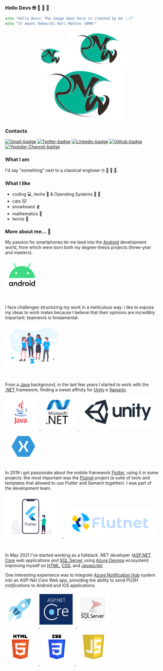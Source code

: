 ### Hello Devs :nerd_face: :rocket: :blue_heart: :notebook:

```sh
echo "Hello Devs! The image down here is created by me :-)"
echo "It means Rebecchi Mari Matteo (RMM)"
```

<p align="center">
<img src="assets/mrm_logo.png" height="50" style="background-color:white; padding:10px; padding-right:15px;padding-left:15px;">
<img src="assets/mrm_logo.png" height="100" style="background-color:white; padding:10px; padding-right:25px;padding-left:25px;">
<img src="assets/mrm_logo.png" height="150" style="background-color:white; padding:10px; padding-right:25px;padding-left:25px;">
</p>

### Contacts

[![Gmail-badge]][Gmail-URL]
[![Twitter-badge]][Twitter-URL]
[![Linkedin-badge]][Linkedin-URL]
[![Github-badge]][Github-URL]
[![Youtube-Channel-badge]][Youtube-Channel-URL]

### What I am 

I'd say “something” next to a classical engineer :nerd_face: :rocket: :blue_heart: :notebook:.

### What I like

- coding :computer:, techs :calling: & Operating Systems  :penguin: :apple: 
- cats :cat:
- snowboard :snowboarder:
- mathematics :notebook:
- tennis :tennis:

### More about me... :footprints:

My passion for smartphones let me land into the [Android] development world, from which were born both my degree-thesis projects (three-year and masters).

<p align="left">
<a href="https://developer.android.com/">
<img src="assets/android.png" height="100" style="background-color:white; padding:0px;">
</a>
</p> <br />

I face challenges structuring my work in a meticulous way: i like to expose my ideas to work mates because I believe that their opinions are incredibly important: teamwork is fondamental.

<p align="left">
<img src="assets/undraw_team_spirit_hrr4.png" height="140" style="background-color:white; padding:0px;">
</p> <br />

From a [Java] background, in the last few years I started to work with the [.NET] framework, finding a sweet affinity for [Unity] e [Xamarin].

<p align="left">
<a href="https://www.java.com/en/">
<img src="assets/java.png" height="80" style="background-color:white; padding:10px 30px 10px 30px; margin: 0 10px 10px 0;"> 
</a>
&nbsp;
<a href="https://docs.microsoft.com/en-US/dotnet/">
<img src="assets/dotnet.png" height="80" style="background-color:white; padding:10px 10px 10px 10px; margin: 0 10px 10px 0;">
</a>
&nbsp;
<a href="https://unity.com/">
<img src="assets/unity.png" height="80" style="background-color:white; padding:10px; margin: 0 10px 10px 0;">
</a>
&nbsp;
<a href="https://dotnet.microsoft.com/apps/xamarin">
<img src="assets/xamarin.png" height="80" style="background-color:white; padding:10px 12px 10px 12px; margin: 0 10px 10px 0;">
</a>
</p>

In 2019 i got passionate about the mobile framework [Flutter], using it in some projects: the most important was the [Flutnet] project (a suite of tools and templates that allowed to use Flutter and Xamarin together). I was part of the development team.

<p align="left">
<a href="https://flutter.dev/">
<img src="assets/flutter.png" height="140" style="background-color:white; padding:0px; margin-right:15px;">
</a>
&nbsp;
<a href="https://www.flutnet.com">
<img src="assets/flutnet.png" height="60" style="background-color:white; padding:20px; margin-top:15px;">
</a>
</p> <br />

In May 2021 I've started working as a fullstack .NET developer ([ASP.NET Core] web applications and [SQL Server] using [Azure Devops](https://azure.microsoft.com/en-us/products/devops) ecosystem) improving myself on [HTML], [CSS], and [Javascript]. 

One interesting experience was to integrate [Azure Notification Hub] system into an *ASP-Net Core* Web app, providing the ability to send *PUSH notifications* to Android and iOS applications.

<div align="left" style="margin-top: 20px;">
<a href="https://azure.microsoft.com/en-us/products/devops">
<img src="assets/azure-devops.jpg" height="80" style="background-color:white; padding:10px; margin: 0 10px 10px 0;">
</a>
<a href="https://learn.microsoft.com/en-us/aspnet/core/?view=aspnetcore-7.0">
<img src="assets/asp-net-core.jpg" height="80" style="background-color:#0C2C64; padding:10px; margin: 0 10px 10px 0;">
</a>
<a href="https://learn.microsoft.com/en-us/aspnet/core/?view=aspnetcore-7.0">
<img src="assets/sql-server.jpg" height="80" style="background-color:#ffffff; padding:10px; margin: 0 10px 10px 0;">
</a>
</div>
<div align="left" style="margin-top: 10px;">
<a href="https://en.wikipedia.org/wiki/HTML">
<img src="assets/html.png" height="80" 
style="background-color:white; padding:10px; margin: 0 10px 10px  0;" >
</a>
&nbsp;
<a href="https://en.wikipedia.org/wiki/CSS">
<img src="assets/css.png" height="80" 
style="background-color:white; padding:10px 20px 10px 20px; margin: 0 10px 10px  0;">
</a>
&nbsp;
<a href="https://www.javascript.com/">
<img src="assets/javascript.png" height="80" style="background-color:white; padding:10px 15px 10px 15px; margin: 0 10px 10px  0;">
</a>
</div>

<!--  Link Defintions -->
[Flutnet]: https://www.flutnet.com
[Flutter]: https://flutter.dev/
[.NET]: https://docs.microsoft.com/en-US/dotnet/
[Xamarin]: https://dotnet.microsoft.com/apps/xamarin
[Unity]: https://unity.com/
[Java]: https://www.java.com/en/
[Android]: https://developer.android.com/
[ASP.NET Core]: https://learn.microsoft.com/en-us/aspnet/core/?view=aspnetcore-7.0
[HTML]: https://en.wikipedia.org/wiki/HTML
[CSS]: https://en.wikipedia.org/wiki/CSS
[Javascript]: https://www.javascript.com/
[SQL Server]: https://www.microsoft.com/it-it/sql-server/sql-server-downloads
[Azure Notification Hub]: https://azure.microsoft.com/en-us/products/notification-hubs/

<!-- Social URLs -->
[Gmail-Badge]: https://img.shields.io/twitter/url?label=Gmail&logo=gmail&style=social&url=https%3A%2F%2Fit.linkedin.com%2Fin%2Fmatteo-rebecchi-mari-18349812b
[Gmail-URL]: mailto:matteo.rebecchimari@gmail.com
[Linkedin-Badge]: https://img.shields.io/twitter/url?label=LinkedIn&logo=linkedin&style=social&url=https%3A%2F%2Fit.linkedin.com%2Fin%2Fmatteo-rebecchi-mari-18349812b
[Linkedin-URL]: https://it.linkedin.com/in/matteo-rebecchi-mari-18349812b
[Twitter-Badge]: https://img.shields.io/twitter/url?label=%40FlutterMatteR&style=social&url=https%3A%2F%2Ftwitter.com%2Ffluttermatter
[Twitter-URL]: https://twitter.com/fluttermatter
[Github-Badge]: https://img.shields.io/twitter/url?color=blue&label=MatteoRebecchiMari&logo=github&style=social&url=https%3A%2F%2Fgithub.com%2FMatteoRebecchiMari
[Github-URL]: https://github.com/MatteoRebecchiMari
[Youtube-Channel-Badge]: https://img.shields.io/twitter/url?label=ReallyMatteR&logo=youtube&style=social&url=https%3A%2F%2Fwww.youtube.com%2Fchannel%2FUCbwY64YpG2ZGF8eRUBY6kQQ
[Youtube-Channel-URL]: https://www.youtube.com/channel/UCbwY64YpG2ZGF8eRUBY6kQQ





<!--
**MatteoRebecchiMari/MatteoRebecchiMari** is a ✨ _special_ ✨ repository because its `README.md` (this file) appears on your GitHub profile.

Here are some ideas to get you started:

- 🔭 I’m currently working on ...
- 🌱 I’m currently learning ...
- 👯 I’m looking to collaborate on ...
- 🤔 I’m looking for help with ...
- 💬 Ask me about ...
- 📫 How to reach me: ...
- 😄 Pronouns: ...
- ⚡ Fun fact: ...
-->
